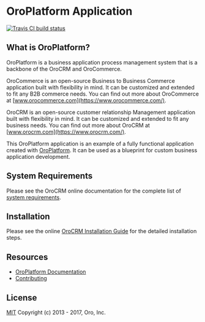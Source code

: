 OroPlatform Application
=======================

[![Travis CI build status](https://travis-ci.org/reiser/platform-application.svg?branch=master)](https://https://travis-ci.org/reiser/platform-application)

What is OroPlatform?
--------------------

OroPlatform is a business application process management system that is a backbone of the OroCRM and OroCommerce.

OroCommerce is an open-source Business to Business Commerce application built with flexibility in mind. It can be customized and extended to fit any B2B commerce needs.
You can find out more about OroCommerce at [www.orocommerce.com](https://www.orocommerce.com/).

OroCRM is an open-source customer relationship Management application built with flexibility in mind. It can be customized and extended to fit any business needs.
You can find out more about OroCRM at [www.orocrm.com](https://www.orocrm.com/).

This OroPlatform application is an example of a fully functional application created with [OroPlatform](https://github.com/oroinc/platform). It can be used as a blueprint for custom business application development.

System Requirements
-------------------

Please see the OroCRM online documentation for the complete list of [system requirements](https://doc.oroinc.com/backend/setup/system-requirements/).

Installation
------------

Please see the online [OroCRM Installation Guide](https://doc.oroinc.com/backend/setup/dev-environment/manual-installation/crm-ce/) for the detailed installation steps.

Resources
---------

  * [OroPlatform Documentation](https://doc.oroinc.com)
  * [Contributing](https://doc.oroinc.com/community/contribute/)

License
-------

[MIT][1] Copyright (c) 2013 - 2017, Oro, Inc.

[1]:    LICENSE
